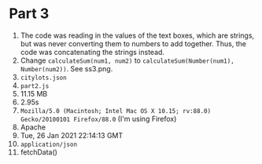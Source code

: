 # Part 3

1. The code was reading in the values of the text boxes, which are strings,
   but was never converting them to numbers to add together. Thus, the 
   code was concatenating the strings instead.
2. Change `calculateSum(num1, num2)` to `calculateSum(Number(num1), Number(num2))`.
   See ss3.png.
3. `citylots.json`
4. `part2.js`
5. 11.15 MB
6. 2.95s
7. `Mozilla/5.0 (Macintosh; Intel Mac OS X 10.15; rv:88.0) Gecko/20100101 Firefox/88.0` (I'm using Firefox)
8. Apache
9. Tue, 26 Jan 2021 22:14:13 GMT
10. `application/json`
11. fetchData()